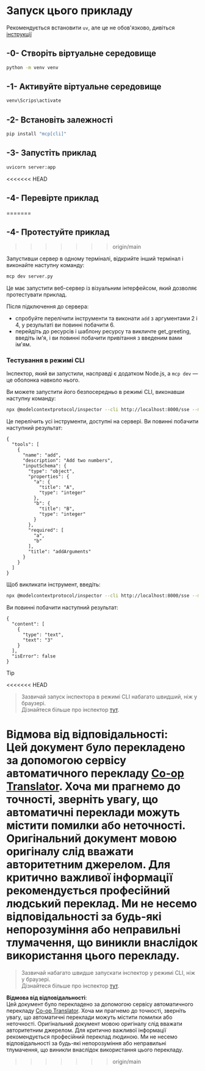 <!--
CO_OP_TRANSLATOR_METADATA:
{
  "original_hash": "69ba3bd502bd743233137bac5539c08b",
<<<<<<< HEAD
  "translation_date": "2025-08-18T23:03:54+00:00",
=======
  "translation_date": "2025-08-18T18:25:20+00:00",
>>>>>>> origin/main
  "source_file": "03-GettingStarted/05-sse-server/solution/python/README.md",
  "language_code": "uk"
}
-->
# Запуск цього прикладу

Рекомендується встановити `uv`, але це не обов'язково, дивіться [інструкції](https://docs.astral.sh/uv/#highlights)

## -0- Створіть віртуальне середовище

```bash
python -m venv venv
```

## -1- Активуйте віртуальне середовище

```bash
venv\Scrips\activate
```

## -2- Встановіть залежності

```bash
pip install "mcp[cli]"
```

## -3- Запустіть приклад

```bash
uvicorn server:app
```

<<<<<<< HEAD
## -4- Перевірте приклад
=======
## -4- Протестуйте приклад
>>>>>>> origin/main

Запустивши сервер в одному терміналі, відкрийте інший термінал і виконайте наступну команду:

```bash
mcp dev server.py
```

Це має запустити веб-сервер із візуальним інтерфейсом, який дозволяє протестувати приклад.

Після підключення до сервера:

- спробуйте перелічити інструменти та виконати `add` з аргументами 2 і 4, у результаті ви повинні побачити 6.
- перейдіть до ресурсів і шаблону ресурсу та викличте get_greeting, введіть ім'я, і ви повинні побачити привітання з введеним вами ім'ям.

### Тестування в режимі CLI

Інспектор, який ви запустили, насправді є додатком Node.js, а `mcp dev` — це оболонка навколо нього.

Ви можете запустити його безпосередньо в режимі CLI, виконавши наступну команду:

```bash
npx @modelcontextprotocol/inspector --cli http://localhost:8000/sse --method tools/list
```

Це перелічить усі інструменти, доступні на сервері. Ви повинні побачити наступний результат:

```text
{
  "tools": [
    {
      "name": "add",
      "description": "Add two numbers",
      "inputSchema": {
        "type": "object",
        "properties": {
          "a": {
            "title": "A",
            "type": "integer"
          },
          "b": {
            "title": "B",
            "type": "integer"
          }
        },
        "required": [
          "a",
          "b"
        ],
        "title": "addArguments"
      }
    }
  ]
}
```

Щоб викликати інструмент, введіть:

```bash
npx @modelcontextprotocol/inspector --cli http://localhost:8000/sse --method tools/call --tool-name add --tool-arg a=1 --tool-arg b=2
```

Ви повинні побачити наступний результат:

```text
{
  "content": [
    {
      "type": "text",
      "text": "3"
    }
  ],
  "isError": false
}
```

> [!TIP]  
<<<<<<< HEAD
> Зазвичай запуск інспектора в режимі CLI набагато швидший, ніж у браузері.  
> Дізнайтеся більше про інспектор [тут](https://github.com/modelcontextprotocol/inspector).

**Відмова від відповідальності**:  
Цей документ було перекладено за допомогою сервісу автоматичного перекладу [Co-op Translator](https://github.com/Azure/co-op-translator). Хоча ми прагнемо до точності, зверніть увагу, що автоматичні переклади можуть містити помилки або неточності. Оригінальний документ мовою оригіналу слід вважати авторитетним джерелом. Для критично важливої інформації рекомендується професійний людський переклад. Ми не несемо відповідальності за будь-які непорозуміння або неправильні тлумачення, що виникли внаслідок використання цього перекладу.
=======
> Зазвичай набагато швидше запускати інспектор у режимі CLI, ніж у браузері.  
> Дізнайтеся більше про інспектор [тут](https://github.com/modelcontextprotocol/inspector).

**Відмова від відповідальності**:  
Цей документ було перекладено за допомогою сервісу автоматичного перекладу [Co-op Translator](https://github.com/Azure/co-op-translator). Хоча ми прагнемо до точності, зверніть увагу, що автоматичні переклади можуть містити помилки або неточності. Оригінальний документ мовою оригіналу слід вважати авторитетним джерелом. Для критично важливої інформації рекомендується професійний переклад людиною. Ми не несемо відповідальності за будь-які непорозуміння або неправильні тлумачення, що виникли внаслідок використання цього перекладу.
>>>>>>> origin/main
